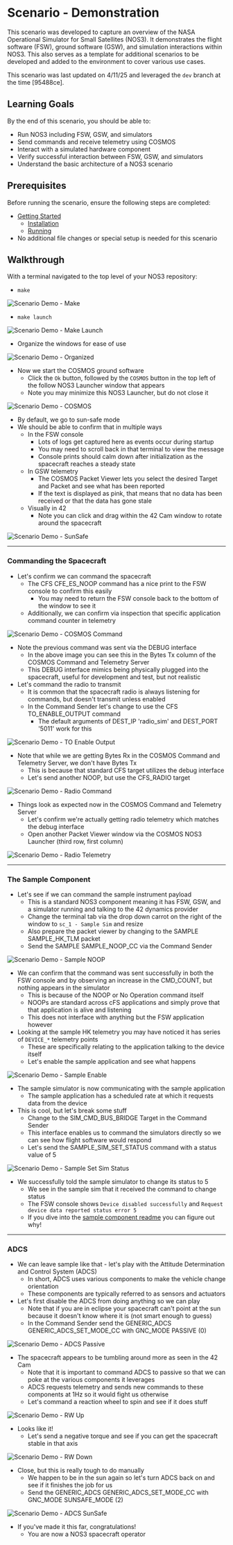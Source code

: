 # Scenario - Demonstration

This scenario was developed to capture an overview of the NASA Operational Simulator for Small Satellites (NOS3).
It demonstrates the flight software (FSW), ground software (GSW), and simulation interactions within NOS3.
This also serves as a template for additional scenarios to be developed and added to the environment to cover various use cases.

This scenario was last updated on 4/11/25 and leveraged the `dev` branch at the time [95488ce].

## Learning Goals

By the end of this scenario, you should be able to:
* Run NOS3 including FSW, GSW, and simulators
* Send commands and receive telemetry using COSMOS
* Interact with a simulated hardware component
* Verify successful interaction between FSW, GSW, and simulators
* Understand the basic architecture of a NOS3 scenario

## Prerequisites

Before running the scenario, ensure the following steps are completed:
* [Getting Started](./Getting_Started.md)
  * [Installation](./Getting_Started.md#installation)
  * [Running](./Getting_Started.md#running)
* No additional file changes or special setup is needed for this scenario

## Walkthrough

With a terminal navigated to the top level of your NOS3 repository:
* `make`

![Scenario Demo - Make](./_static/scenario_demo/scenario_demo_make.png)

* `make launch`

![Scenario Demo - Make Launch](./_static/scenario_demo/scenario_demo_make_launch.png)

* Organize the windows for ease of use

![Scenario Demo - Organized](./_static/scenario_demo/scenario_demo_organized.png)

* Now we start the COSMOS ground software
  * Click the `Ok` button, followed by the `COSMOS` button in the top left of the follow NOS3 Launcher window that appears
  * Note you may minimize this NOS3 Launcher, but do not close it

![Scenario Demo - COSMOS](./_static/scenario_demo/scenario_demo_cosmos.png)

* By default, we go to sun-safe mode
* We should be able to confirm that in multiple ways
  * In the FSW console
    * Lots of logs get captured here as events occur during startup
    * You may need to scroll back in that terminal to view the message
    * Console prints should calm down after initialization as the spacecraft reaches a steady state
  * In GSW telemetry
    * The COSMOS Packet Viewer lets you select the desired Target and Packet and see what has been reported
    * If the text is displayed as pink, that means that no data has been received or that the data has gone stale
  * Visually in 42
    * Note you can click and drag within the 42 Cam window to rotate around the spacecraft

![Scenario Demo - SunSafe](./_static/scenario_demo/scenario_demo_sunsafe.png)

---
### Commanding the Spacecraft

* Let's confirm we can command the spacecraft
  * The CFS CFE_ES_NOOP command has a nice print to the FSW console to confirm this easily
    * You may need to return the FSW console back to the bottom of the window to see it
  * Additionally, we can confirm via inspection that specific application command counter in telemetry

![Scenario Demo - COSMOS Command](./_static/scenario_demo/scenario_demo_cosmos_command.png)

* Note the previous command was sent via the DEBUG interface
  * In the above image you can see this in the Bytes Tx column of the COSMOS Command and Telemetry Server
  * This DEBUG interface mimics being physically plugged into the spacecraft, useful for development and test, but not realistic
* Let's command the radio to transmit
  * It is common that the spacecraft radio is always listening for commands, but doesn't transmit unless enabled
  * In the Command Sender let's change to use the CFS TO_ENABLE_OUTPUT command
    * The default arguments of DEST_IP 'radio_sim' and DEST_PORT '5011' work for this

![Scenario Demo - TO Enable Output](./_static/scenario_demo/scenario_demo_to_enable.png)

* Note that while we are getting Bytes Rx in the COSMOS Command and Telemetry Server, we don't have Bytes Tx
  * This is because that standard CFS target utilizes the debug interface
  * Let's send another NOOP, but use the CFS_RADIO target

![Scenario Demo - Radio Command](./_static/scenario_demo/scenario_demo_radio_command.png)

* Things look as expected now in the COSMOS Command and Telemetry Server
  * Let's confirm we're actually getting radio telemetry which matches the debug interface
  * Open another Packet Viewer window via the COSMOS NOS3 Launcher (third row, first column)

![Scenario Demo - Radio Telemetry](./_static/scenario_demo/scenario_demo_radio_telemetry.png)

---
### The Sample Component

* Let's see if we can command the sample instrument payload
  * This is a standard NOS3 component meaning it has FSW, GSW, and a simulator running and talking to the 42 dynamics provider
  * Change the terminal tab via the drop down carrot on the right of the window to `sc_1 - Sample Sim` and resize
  * Also prepare the packet viewer by changing to the SAMPLE SAMPLE_HK_TLM packet
  * Send the SAMPLE SAMPLE_NOOP_CC via the Command Sender

![Scenario Demo - Sample NOOP](./_static/scenario_demo/scenario_demo_sample_noop.png)

* We can confirm that the command was sent successfully in both the FSW console and by observing an increase in the CMD_COUNT, but nothing appears in the simulator
  * This is because of the NOOP or No Operation command itself
  * NOOPs are standard across cFS applications and simply prove that that application is alive and listening
  * This does not interface with anything but the FSW application however
* Looking at the sample HK telemetry you may have noticed it has series of `DEVICE_*` telemetry points
  * These are specifically relating to the application talking to the device itself
  * Let's enable the sample application and see what happens

![Scenario Demo - Sample Enable](./_static/scenario_demo/scenario_demo_sample_enable.png)

* The sample simulator is now communicating with the sample application
  * The sample application has a scheduled rate at which it requests data from the device
* This is cool, but let's break some stuff
  * Change to the SIM_CMD_BUS_BRIDGE Target in the Command Sender
  * This interface enables us to command the simulators directly so we can see how flight software would respond
  * Let's send the SAMPLE_SIM_SET_STATUS command with a status value of 5

![Scenario Demo - Sample Set Sim Status](./_static/scenario_demo/scenario_demo_sample_set_sim_status.png)

* We successfully told the sample simulator to change its status to 5
  * We see in the sample sim that it received the command to change status
  * The FSW console shows `Device disabled successfully` and `Request device data reported status error 5`
  * If you dive into the [sample component readme](https://github.com/nasa-itc/sample/blob/275edcf55cf5b1d7d0c3e0c4978927b5814529a7/README.md) you can figure out why!

---
### ADCS

* We can leave sample like that - let's play with the Attitude Determination and Control System (ADCS)
  * In short, ADCS uses various components to make the vehicle change orientation
  * These components are typically referred to as sensors and actuators
* Let's first disable the ADCS from doing anything so we can play
  * Note that if you are in eclipse your spacecraft can't point at the sun because it doesn't know where it is (not smart enough to guess) 
  * In the Command Sender send the GENERIC_ADCS GENERIC_ADCS_SET_MODE_CC with GNC_MODE PASSIVE (0)

![Scenario Demo - ADCS Passive](./_static/scenario_demo/scenario_demo_adcs_passive.png)

* The spacecraft appears to be tumbling around more as seen in the 42 Cam
  * Note that it is important to command ADCS to passive so that we can poke at the various components it leverages
  * ADCS requests telemetry and sends new commands to these components at 1Hz so it would fight us otherwise
  * Let's command a reaction wheel to spin and see if it does stuff

![Scenario Demo - RW Up](./_static/scenario_demo/scenario_demo_rw_up.png)

* Looks like it! 
  * Let's send a negative torque and see if you can get the spacecraft stable in that axis

![Scenario Demo - RW Down](./_static/scenario_demo/scenario_demo_rw_down.png)

* Close, but this is really tough to do manually
  * We happen to be in the sun again so let's turn ADCS back on and see if it finishes the job for us
  * Send the GENERIC_ADCS GENERIC_ADCS_SET_MODE_CC with GNC_MODE SUNSAFE_MODE (2)

![Scenario Demo - ADCS SunSafe](./_static/scenario_demo/scenario_demo_adcs_sunsafe.png)

* If you've made it this far, congratulations! 
  * You are now a NOS3 spacecraft operator
